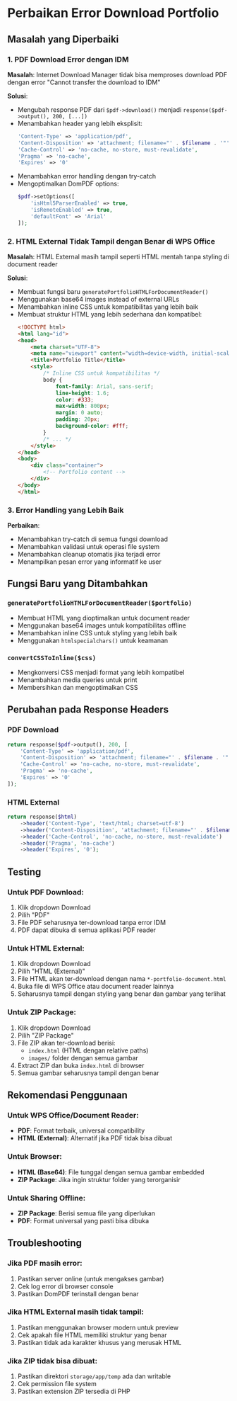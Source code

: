 # Perbaikan Error Download Portfolio

## Masalah yang Diperbaiki

### 1. PDF Download Error dengan IDM
**Masalah**: Internet Download Manager tidak bisa memproses download PDF dengan error "Cannot transfer the download to IDM"

**Solusi**:
- Mengubah response PDF dari `$pdf->download()` menjadi `response($pdf->output(), 200, [...])`
- Menambahkan header yang lebih eksplisit:
  ```php
  'Content-Type' => 'application/pdf',
  'Content-Disposition' => 'attachment; filename="' . $filename . '"',
  'Cache-Control' => 'no-cache, no-store, must-revalidate',
  'Pragma' => 'no-cache',
  'Expires' => '0'
  ```
- Menambahkan error handling dengan try-catch
- Mengoptimalkan DomPDF options:
  ```php
  $pdf->setOptions([
      'isHtml5ParserEnabled' => true,
      'isRemoteEnabled' => true,
      'defaultFont' => 'Arial'
  ]);
  ```

### 2. HTML External Tidak Tampil dengan Benar di WPS Office
**Masalah**: HTML External masih tampil seperti HTML mentah tanpa styling di document reader

**Solusi**:
- Membuat fungsi baru `generatePortfolioHTMLForDocumentReader()`
- Menggunakan base64 images instead of external URLs
- Menambahkan inline CSS untuk kompatibilitas yang lebih baik
- Membuat struktur HTML yang lebih sederhana dan kompatibel:
  ```html
  <!DOCTYPE html>
  <html lang="id">
  <head>
      <meta charset="UTF-8">
      <meta name="viewport" content="width=device-width, initial-scale=1.0">
      <title>Portfolio Title</title>
      <style>
          /* Inline CSS untuk kompatibilitas */
          body {
              font-family: Arial, sans-serif;
              line-height: 1.6;
              color: #333;
              max-width: 800px;
              margin: 0 auto;
              padding: 20px;
              background-color: #fff;
          }
          /* ... */
      </style>
  </head>
  <body>
      <div class="container">
          <!-- Portfolio content -->
      </div>
  </body>
  </html>
  ```

### 3. Error Handling yang Lebih Baik
**Perbaikan**:
- Menambahkan try-catch di semua fungsi download
- Menambahkan validasi untuk operasi file system
- Menambahkan cleanup otomatis jika terjadi error
- Menampilkan pesan error yang informatif ke user

## Fungsi Baru yang Ditambahkan

### `generatePortfolioHTMLForDocumentReader($portfolio)`
- Membuat HTML yang dioptimalkan untuk document reader
- Menggunakan base64 images untuk kompatibilitas offline
- Menambahkan inline CSS untuk styling yang lebih baik
- Menggunakan `htmlspecialchars()` untuk keamanan

### `convertCSSToInline($css)`
- Mengkonversi CSS menjadi format yang lebih kompatibel
- Menambahkan media queries untuk print
- Membersihkan dan mengoptimalkan CSS

## Perubahan pada Response Headers

### PDF Download
```php
return response($pdf->output(), 200, [
    'Content-Type' => 'application/pdf',
    'Content-Disposition' => 'attachment; filename="' . $filename . '"',
    'Cache-Control' => 'no-cache, no-store, must-revalidate',
    'Pragma' => 'no-cache',
    'Expires' => '0'
]);
```

### HTML External
```php
return response($html)
    ->header('Content-Type', 'text/html; charset=utf-8')
    ->header('Content-Disposition', 'attachment; filename="' . $filename . '"')
    ->header('Cache-Control', 'no-cache, no-store, must-revalidate')
    ->header('Pragma', 'no-cache')
    ->header('Expires', '0');
```

## Testing

### Untuk PDF Download:
1. Klik dropdown Download
2. Pilih "PDF"
3. File PDF seharusnya ter-download tanpa error IDM
4. PDF dapat dibuka di semua aplikasi PDF reader

### Untuk HTML External:
1. Klik dropdown Download  
2. Pilih "HTML (External)"
3. File HTML akan ter-download dengan nama `*-portfolio-document.html`
4. Buka file di WPS Office atau document reader lainnya
5. Seharusnya tampil dengan styling yang benar dan gambar yang terlihat

### Untuk ZIP Package:
1. Klik dropdown Download
2. Pilih "ZIP Package"
3. File ZIP akan ter-download berisi:
   - `index.html` (HTML dengan relative paths)
   - `images/` folder dengan semua gambar
4. Extract ZIP dan buka `index.html` di browser
5. Semua gambar seharusnya tampil dengan benar

## Rekomendasi Penggunaan

### Untuk WPS Office/Document Reader:
- **PDF**: Format terbaik, universal compatibility
- **HTML (External)**: Alternatif jika PDF tidak bisa dibuat

### Untuk Browser:
- **HTML (Base64)**: File tunggal dengan semua gambar embedded
- **ZIP Package**: Jika ingin struktur folder yang terorganisir

### Untuk Sharing Offline:
- **ZIP Package**: Berisi semua file yang diperlukan
- **PDF**: Format universal yang pasti bisa dibuka

## Troubleshooting

### Jika PDF masih error:
1. Pastikan server online (untuk mengakses gambar)
2. Cek log error di browser console
3. Pastikan DomPDF terinstall dengan benar

### Jika HTML External masih tidak tampil:
1. Pastikan menggunakan browser modern untuk preview
2. Cek apakah file HTML memiliki struktur yang benar
3. Pastikan tidak ada karakter khusus yang merusak HTML

### Jika ZIP tidak bisa dibuat:
1. Pastikan direktori `storage/app/temp` ada dan writable
2. Cek permission file system
3. Pastikan extension ZIP tersedia di PHP
